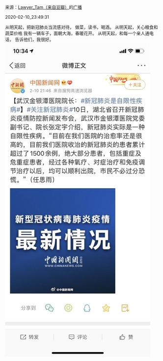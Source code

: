 来源：[Lawyer_Tam（来自豆瓣）](https://www.douban.com/people/50118435/)的[广播](https://www.douban.com/people/50118435/status/2803205183/)


2020-02-10_23:49:31


从明天起，把新冠肺炎当流感对待，
做菜，读书，喝酒。
从明天起，关心粮食和蔬菜价格
我有一辆车子，面朝大海，春暖花开。
从明天起，和每一个亲人通电话，
告诉他们，我很好。
![](./pic/2020-02-10_23:49:31-Lawyer_Tam的广播1.jpg)  

